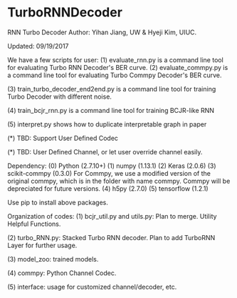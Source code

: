# TurboRNNDecoder
RNN Turbo Decoder
Author: Yihan Jiang, UW & Hyeji Kim, UIUC.

Updated: 09/19/2017

We have a few scripts for user:
(1) evaluate_rnn.py is a command line tool for evaluating Turbo RNN Decoder's BER curve.
(2) evaluate_commpy.py is a command line tool for evaluating Turbo Commpy Decoder's BER curve.

(3) train_turbo_decoder_end2end.py is a command line tool for training Turbo Decoder with different noise.

(4) train_bcjr_rnn.py is a command line tool for training BCJR-like RNN

(5) interpret.py shows how to duplicate interpretable graph in paper

(*) TBD: Support User Defined Codec

(*) TBD: User Defined Channel, or let user override channel easily.
 

Dependency:
(0) Python (2.7.10+)
(1) numpy (1.13.1)
(2) Keras (2.0.6)
(3) scikit-commpy (0.3.0) For Commpy, we use a modified version
                              of the original commpy, which is in the folder with name commpy.
                              Commpy will be depreciated for future versions.
(4) h5py (2.7.0)
(5) tensorflow (1.2.1)

Use pip to install above packages.


Organization of codes:
(1) bcjr_util.py and utils.py:  Plan to merge. Utility Helpful Functions. 

(2) turbo_RNN.py: Stacked Turbo RNN decoder. Plan to add TurboRNN Layer for further usage.

(3) model_zoo: trained models. 

(4) commpy: Python Channel Codec.

(5) interface: usage for customized channel/decoder, etc.
